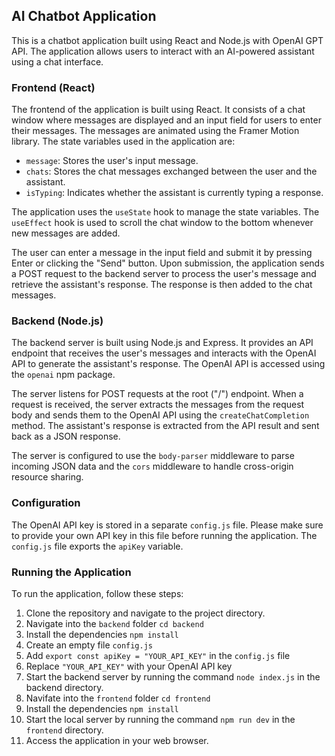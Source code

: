 ## AI Chatbot Application

This is a chatbot application built using React and Node.js with OpenAI GPT API. The application allows users to interact with an AI-powered assistant using a chat interface.

### Frontend (React)

The frontend of the application is built using React. It consists of a chat window where messages are displayed and an input field for users to enter their messages. The messages are animated using the Framer Motion library. The state variables used in the application are:

- `message`: Stores the user's input message.
- `chats`: Stores the chat messages exchanged between the user and the assistant.
- `isTyping`: Indicates whether the assistant is currently typing a response.

The application uses the `useState` hook to manage the state variables. The `useEffect` hook is used to scroll the chat window to the bottom whenever new messages are added.

The user can enter a message in the input field and submit it by pressing Enter or clicking the "Send" button. Upon submission, the application sends a POST request to the backend server to process the user's message and retrieve the assistant's response. The response is then added to the chat messages.

### Backend (Node.js)

The backend server is built using Node.js and Express. It provides an API endpoint that receives the user's messages and interacts with the OpenAI API to generate the assistant's response. The OpenAI API is accessed using the `openai` npm package.

The server listens for POST requests at the root ("/") endpoint. When a request is received, the server extracts the messages from the request body and sends them to the OpenAI API using the `createChatCompletion` method. The assistant's response is extracted from the API result and sent back as a JSON response.

The server is configured to use the `body-parser` middleware to parse incoming JSON data and the `cors` middleware to handle cross-origin resource sharing.

### Configuration

The OpenAI API key is stored in a separate `config.js` file. Please make sure to provide your own API key in this file before running the application. The `config.js` file exports the `apiKey` variable.

### Running the Application

To run the application, follow these steps:

1. Clone the repository and navigate to the project directory.
2. Navigate into the `backend` folder `cd backend`
3. Install the dependencies ``npm install``
4. Create an empty file `config.js`
5. Add `export const apiKey = "YOUR_API_KEY"` in the `config.js` file
6. Replace `"YOUR_API_KEY"` with your OpenAI API key 
7. Start the backend server by running the command `node index.js` in the backend directory.
8. Navifate into the `frontend` folder `cd frontend`
9. Install the dependencies ``npm install``
10. Start the local server by running the command `npm run dev` in the `frontend` directory.
11. Access the application in your web browser.

